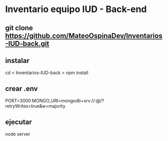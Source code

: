 # Inventario equipo IUD - Back-end

## git clone https://github.com/MateoOspinaDev/Inventarios-IUD-back.git

## instalar
cd < Inventarios-IUD-back >
npm install

## crear .env
PORT=3000
MONGO_URI=mongodb+srv://:@/?retryWrites=true&w=majority

## ejecutar
node server